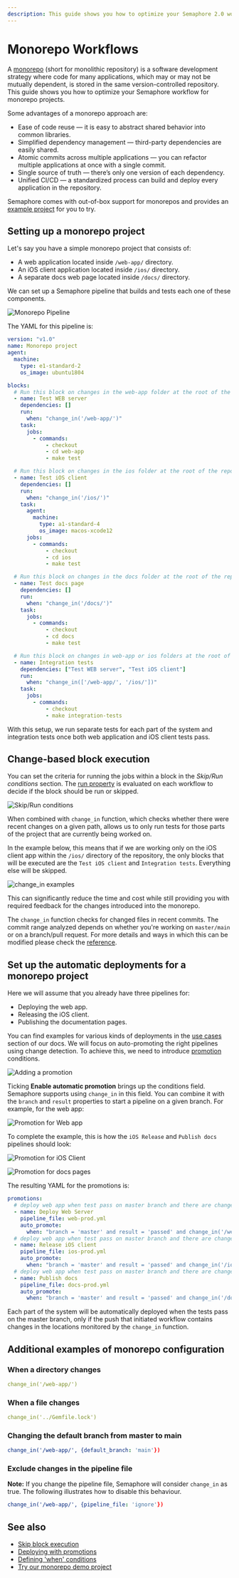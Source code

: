```yaml
---
description: This guide shows you how to optimize your Semaphore 2.0 workflow for monorepo projects.
---
```


# Monorepo Workflows

A [monorepo](https://semaphoreci.com/blog/what-is-monorepo) (short for
monolithic repository) is a software development strategy where code for
many applications, which may or may not be mutually dependent, is stored
in the same version-controlled repository. This guide shows you how to
optimize your Semaphore workflow for monorepo projects.

Some advantages of a monorepo approach are:

- Ease of code reuse — it is easy to abstract shared behavior into common libraries.
- Simplified dependency management — third-party dependencies are easily shared.
- Atomic commits across multiple applications — you can refactor multiple applications at once with a single commit.
- Single source of truth — there’s only one version of each dependency.
- Unified CI/CD — a standardized process can build and deploy every application in the repository.

Semaphore comes with out-of-box support for monorepos and provides
an [example project][monorepo-example] for you to try.

## Setting up a monorepo project

Let's say you have a simple monorepo project that consists of:

- A web application located inside `/web-app/` directory.
- An iOS client application located inside `/ios/` directory.
- A separate docs web page located inside `/docs/` directory.

We can set up a Semaphore pipeline that builds and tests each one of these
components.

![Monorepo
Pipeline](img/building-monorepo-projects/pipeline.png)

The YAML for this pipeline is:

```yaml
version: "v1.0"
name: Monorepo project
agent:
  machine:
    type: e1-standard-2
    os_image: ubuntu1804

blocks:
  # Run this block on changes in the web-app folder at the root of the repository
  - name: Test WEB server
    dependencies: []
    run:
      when: "change_in('/web-app/')"
    task:
      jobs:
        - commands:
            - checkout
            - cd web-app
            - make test

  # Run this block on changes in the ios folder at the root of the repository
  - name: Test iOS client
    dependencies: []
    run:
      when: "change_in('/ios/')"
    task:
      agent:
        machine:
          type: a1-standard-4
          os_image: macos-xcode12
      jobs:
        - commands:
            - checkout
            - cd ios
            - make test

  # Run this block on changes in the docs folder at the root of the repository
  - name: Test docs page
    dependencies: []
    run:
      when: "change_in('/docs/')"
    task:
      jobs:
        - commands:
            - checkout
            - cd docs
            - make test

  # Run this block on changes in web-app or ios folders at the root of the repository
  - name: Integration tests
    dependencies: ["Test WEB server", "Test iOS client"]
    run:
      when: "change_in(['/web-app/', '/ios/'])"
    task:
      jobs:
        - commands:
            - checkout
            - make integration-tests
```

With this setup, we run separate tests for each part of the system and
integration tests once both web application and iOS client tests pass.

## Change-based block execution

You can set the criteria for running the jobs within a block in the
*Skip/Run conditions* section. The [run property][run-ref] is evaluated on
each workflow to decide if the block should be run or skipped.

![Skip/Run
conditions](img/building-monorepo-projects/skip-run-condition.png)

When combined with `change_in` function, which checks whether there were
recent changes on a given path, allows us to only run tests for those
parts of the project that are currently being worked on.

In the example below, this means that if we are working only on the iOS
client app within the `/ios/` directory of the repository, the only blocks
that will be executed are the `Test iOS client` and `Integration tests`.
Everything else will be skipped.

![change_in examples](img/building-monorepo-projects/skip-run-blocks.png)

This can significantly reduce the time and cost while still providing you
with required feedback for the changes introduced into the monorepo.

The `change_in` function checks for changed files in recent commits. The
commit range analyzed depends on whether you're working on `master/main`
or on a branch/pull request. For more details and ways in which this can
be modified please check the [reference][change-in-ref].

## Set up the automatic deployments for a monorepo project

Here we will assume that you already have three pipelines for:

- Deploying the web app.
- Releasing the iOS client.
- Publishing the documentation pages.

You can find examples for various kinds of deployments in the [use
cases][use-cases] section of our docs. We will focus on auto-promoting the
right pipelines using change detection. To achieve this, we need to
introduce [promotion][promotions-ref] conditions.

![Adding a promotion](img/building-monorepo-projects/add-promotion.png)

Ticking **Enable automatic promotion** brings up the conditions field.
Semaphore supports using `change_in` in this field. You can combine it
with the `branch` and `result` properties to start a pipeline on a given
branch. For example, for the web app:

![Promotion for Web
app](img/building-monorepo-projects/promotion-web.png)

To complete the example, this is how the `iOS Release` and `Publish
docs` pipelines should look:

![Promotion for iOS
Client](img/building-monorepo-projects/promotion-ios.png)

![Promotion for docs
pages](img/building-monorepo-projects/promotion-docs.png)

The resulting YAML for the promotions is:

```yaml
promotions:
  # deploy web app when test pass on master branch and there are changes in the web-app folder
  - name: Deploy Web Server
    pipeline_file: web-prod.yml
    auto_promote:
      when: "branch = 'master' and result = 'passed' and change_in('/web-app/')"
  # deploy web app when test pass on master branch and there are changes in the ios folder
  - name: Release iOS client
    pipeline_file: ios-prod.yml
    auto_promote:
      when: "branch = 'master' and result = 'passed' and change_in('/ios/')"
  # deploy web app when test pass on master branch and there are changes in the docs folder
  - name: Publish docs
    pipeline_file: docs-prod.yml
    auto_promote:
      when: "branch = 'master' and result = 'passed' and change_in('/docs/')"
```

Each part of the system will be automatically deployed when the tests pass on
the master branch, only if the push that initiated workflow contains changes in
the locations monitored by the `change_in` function.

## Additional examples of monorepo configuration

### When a directory changes

```yaml
change_in('/web-app/')
```

### When a file changes

```yaml
change_in('../Gemfile.lock')
```

### Changing the default branch from master to main

```yaml
change_in('/web-app/', {default_branch: 'main'})
```

### Exclude changes in the pipeline file

**Note:** If you change the pipeline file, Semaphore will consider `change_in`
as true. The following illustrates how to disable this behaviour.

```yaml
change_in('/web-app/', {pipeline_file: 'ignore'})
```

## See also

- [Skip block execution][skip-ref]
- [Deploying with promotions][promotions-guided]
- [Defining 'when' conditions][conditions-ref]
- [Try our monorepo demo project][demo]

[run-ref]: https://docs.semaphoreci.com/reference/pipeline-yaml-reference/#run-in-blocks
[change-in-ref]: https://docs.semaphoreci.com/reference/conditions-reference/#change_in
[use-cases]: https://docs.semaphoreci.com/examples/tutorials-and-example-projects/
[promotions-ref]: https://docs.semaphoreci.com/reference/pipeline-yaml-reference/#promotions
[skip-ref]: https://docs.semaphoreci.com/reference/pipeline-yaml-reference/#skip-in-blocks
[promotions-guided]: https://docs.semaphoreci.com/guided-tour/deploying-with-promotions/
[conditions-ref]: https://docs.semaphoreci.com/reference/conditions-reference/
[demo]: https://github.com/semaphoreci-demos/semaphore-demo-monorepo
[monorepo-example]: https://docs.semaphoreci.com/examples/change-based-execution-for-monorepos
